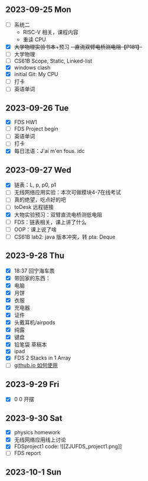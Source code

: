 ## 2023-09-25 Mon

- [ ] 系统二
	- RISC-V 相关，课程内容
	- 重读 CPU
- [x] ~~大学物理实验书本~~+预习
	~~- 直流双臂电桥测电阻【P181】~~
- [ ] 大学物理
- [ ] CS61B Scope, Static, Linked-list
- [x] windows clash 
- [x] initial Git: My CPU
- [ ] 打卡
- [ ] 英语单词

## 2023-09-26 Tue

- [x] FDS HW1
- [ ] FDS Project begin
- [ ] 英语单词
- [ ] 打卡
- [x] 每日法语：J'ai m'en fous. idc

## 2023-09-27 Wed

- [x] 链表：L, p, p0, p1
- [ ] 无线网络应用实验：本次可做模块4-7在线考试
- [ ] 真的绝望，吃点好的吧
- [ ] toDesk 远程链接
- [x] 大物实验预习：双臂直流电桥测低电阻
- [ ] FDS：链表相关，课上讲了什么
- [ ] OOP：课上说了啥
- [ ] CS61B lab2: java 版本冲突，转 pta: Deque 

## 2023-9-28 Thu

- [x] 18:37 回宁海车票
- [x] 带回家的东西：
- [x] 电脑
- [x] 月饼
- [x] 衣服
- [x] 充电器
- [x] 证件
- [x] 头戴耳机/airpods
- [x] 纯露
- [x] 键盘
- [x] 铅笔袋 草稿本
- [x] ipad
- [x] FDS 2 Stacks in 1 Array
- [ ] [github.io 如何使用](https://docs.github.com/zh/pages/quickstart)

## 2023-9-29 Fri

- [x] 0 0 开摆

## 2023-9-30 Sat

- [x] physics homework
- [x] 无线网络应用线上讨论
- [x] FDSproject1 code:
![[ZJUFDS_project1.png]]
- [ ] FDS report
## 2023-10-1 Sun